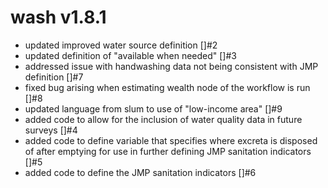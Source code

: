 
# wash v1.8.1

* updated improved water source definition []#2
* updated definition of "available when needed" []#3
* addressed issue with handwashing data not being consistent with JMP definition []#7
* fixed bug arising when estimating wealth node of the workflow is run []#8
* updated language from slum to use of "low-income area" []#9
* added code to allow for the inclusion of water quality data in future surveys []#4
* added code to define variable that specifies where excreta is disposed of after emptying for use in further defining JMP sanitation indicators []#5
* added code to define the JMP sanitation indicators []#6
